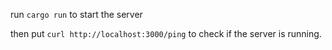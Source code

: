 run `cargo run` to start the server

then put `curl http://localhost:3000/ping` to check if the server is running.
